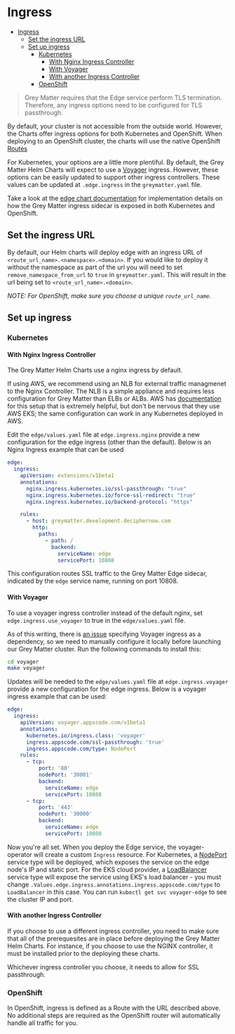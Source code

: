 # Ingress

- [Ingress](#ingress)
  - [Set the ingress URL](#set-the-ingress-url)
  - [Set up ingress](#set-up-ingress)
    - [Kubernetes](#kubernetes)
      - [With Nginx Ingress Controller](#with-nginx-ingress-controller)
      - [With Voyager](#with-voyager)
      - [With another Ingress Controller](#with-another-ingress-controller)
    - [OpenShift](#openshift)

>Grey Matter requires that the Edge service perform TLS termination.  Therefore, any ingress options need to be configured for TLS passthrough.

By default, your cluster is not accessible from the outside world. However, the Charts offer ingress options for both Kubernetes and OpenShift.  When deploying to an OpenShift cluster, the charts will use the native OpenShift [Routes](https://docs.openshift.com/container-platform/3.9/architecture/networking/routes.html)

For Kubernetes, your options are a little more plentiful.  By default, the Grey Matter Helm Charts will expect to use a [Voyager](https://appscode.com/products/voyager/) ingress.  However, these options can be easily updated to support other ingress controllers.  These values can be updated at `.edge.ingress` in the `greymatter.yaml` file.

Take a look at the [edge chart documentation](../edge/README.md) for implementation details on how the Grey Matter ingress sidecar is exposed in both Kubernetes and OpenShift.

## Set the ingress URL

By default, our Helm charts will deploy edge with an ingress URL of `<route_url_name>.<namespace>.<domain>`. If you would like to deploy it without the namespace as part of the url you will need to set `remove_namespace_from_url` to `true` in `greymatter.yaml`. This will result in the url being set to `<route_url_name>.<domain>`.

*NOTE: For OpenShift, make sure you choose a unique `route_url_name`.*

## Set up ingress

### Kubernetes

#### With Nginx Ingress Controller

The Grey Matter Helm Charts use a nginx ingress by default.

If using AWS, we recommend using an NLB for external traffic managmenet to the Nginx Controller. The NLB is a simple appliance and requires less configuration for Grey Matter than ELBs or ALBs.  AWS has [documentation](https://aws.amazon.com/blogs/opensource/network-load-balancer-nginx-ingress-controller-eks/) for this setup that is extremely helpful, but don't be nervous that they use AWS EKS; the same configuration can work in any Kubernetes deployed in AWS.

Edit the `edge/values.yaml` file at `edge.ingress.nginx` provide a new configuration for the edge ingress (other than the default).  Below is an Nginx Ingress example that can be used

```yaml
edge:
  ingress:
    apiVersion: extensions/v1beta1
    annotations:
      nginx.ingress.kubernetes.io/ssl-passthrough: "true"
      nginx.ingress.kubernetes.io/force-ssl-redirect: "true"
      nginx.ingress.kubernetes.io/backend-protocol: "https"

    rules:
      - host: greymatter.development.deciphernow.com
        http:
          paths:
            - path: /
              backend:
                serviceName: edge
                servicePort: 10808
```

This configuration routes SSL traffic to the Grey Matter Edge sidecar, indicated by the `edge` service name, running on port 10808.

#### With Voyager

To use a voyager ingress controller instead of the default nginx, set `edge.ingress.use_voyager` to true in the `edge/values.yaml` file.

As of this writing, there is [an issue](https://github.com/appscode/voyager/issues/1415) specifying Voyager ingress as a dependency, so we need to manually configure it locally before launching our Grey Matter cluster. Run the following commands to install this:

```sh
cd voyager
make voyager
```

Updates will be needed to the `edge/values.yaml` file at `edge.ingress.voyager` provide a new configuration for the edge ingress.  Below is a voyager ingress example that can be used:

```yaml
edge:
  ingress:
    apiVersion: voyager.appscode.com/v1beta1
    annotations:
      kubernetes.io/ingress.class: 'voyager'
      ingress.appscode.com/ssl-passthrough: 'true'
      ingress.appscode.com/type: NodePort
    rules:
      - tcp:
          port: '80'
          nodePort: '30001'
          backend:
            serviceName: edge
            servicePort: 10808
      - tcp:
          port: '443'
          nodePort: '30000'
          backend:
            serviceName: edge
            servicePort: 10808
```

Now you're all set. When you deploy the Edge service, the voyager-operator will create a custom `Ingress` resource. For Kubernetes, a [NodePort](https://kubernetes.io/docs/concepts/services-networking/service/#nodeport) service type will be deployed, which exposes the service on the edge node's IP and static port. For the EKS cloud provider, a [LoadBalancer](https://kubernetes.io/docs/concepts/services-networking/service/#loadbalancer) service type will expose the service using EKS's load balancer - you must change `.Values.edge.ingress.annotations.ingress.appscode.com/type` to `LoadBalancer` in this case. You can run `kubectl get svc voyager-edge` to see the cluster IP and port.

#### With another Ingress Controller

If you choose to use a different ingress controller, you need to make sure that all of the prerequesites are in place before deploying the Grey Matter Helm Charts.  For instance, if you choose to use the NGINX controller, it must be installed prior to the deploying these charts.

Whichever ingress controller you choose, it needs to allow for SSL passthrough.  

### OpenShift

In OpenShift, ingress is defined as a Route with the URL described above. No additional steps are required as the OpenShift router will automatically handle all traffic for you.
